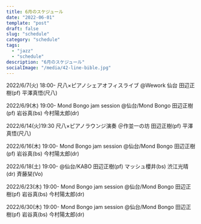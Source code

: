 ```yaml
---
title: 6月のスケジュール
date: "2022-06-01"
template: "post"
draft: false
slug: "schedule"
category: "schedule"
tags:
  - "jazz"
  - "schedule"
description: "6月のスケジュール"
socialImage: "/media/42-line-bible.jpg"
---
```

2022/6/7(火) 18:00-
尺八×ピアノシェアオフィスライブ
@Wework 仙台
田辺正樹(pf) 平澤真悟(尺八)

2022/6/9(木) 19:00-
Mond Bongo jam session
@仙台/Mond Bongo
田辺正樹(pf) 岩谷真(bs) 今村陽太郎(dr)

2022/6/14(火)19:30
尺八×ピアノラウンジ演奏
＠作並一の坊
田辺正樹(pf) 平澤真悟(尺八)

2022/6/16(木) 19:00-
Mond Bongo jam session
@仙台/Mond Bongo
田辺正樹(pf) 岩谷真(bs) 今村陽太郎(dr)

2022/6/18(土) 19:00- 
@仙台/KABO
田辺正樹(pf) マッシュ櫻井(bs) 渋江光晴(dr) 斉藤栞(Vo)

2022/6/23(木) 19:00-
Mond Bongo jam session
@仙台/Mond Bongo
田辺正樹(pf) 岩谷真(bs) 今村陽太郎(dr)

2022/6/30(木) 19:00-
Mond Bongo jam session
@仙台/Mond Bongo
田辺正樹(pf) 岩谷真(bs) 今村陽太郎(dr)
